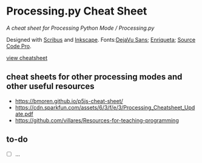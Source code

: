# Processing.py Cheat Sheet

*A cheat sheet for Processing Python Mode / Processing.py*

Designed with [Scribus](https://www.scribus.net/) and [Inkscape](https://inkscape.org/). Fonts:[DejaVu Sans](https://dejavu-fonts.github.io/); [Enriqueta](https://fonts.google.com/specimen/Enriqueta); [Source Code Pro](https://fonts.google.com/specimen/Source+Code+Pro).

[view cheatsheet](https://...)

## cheat sheets for other processing modes and other useful resources

* https://bmoren.github.io/p5js-cheat-sheet/
* https://cdn.sparkfun.com/assets/6/3/f/e/3/Processing_Cheatsheet_Update.pdf
* https://github.com/villares/Resources-for-teaching-programming

## to-do

- [ ] ...
